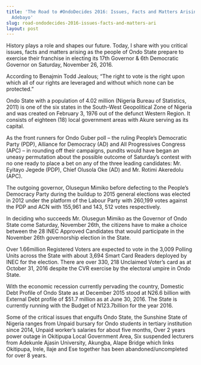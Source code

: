 ```yaml
---
title: 'The Road to #OndoDecides 2016: Issues, Facts and Matters Arising! –Ishola
  Adebayo'
slug: road-ondodecides-2016-issues-facts-and-matters-ari
layout: post
---
```


History plays a role and shapes our future. Today, I share with you critical issues, facts and matters arising as the people of Ondo State prepare to exercise their franchise in electing its 17th Governor & 6th Democratic Governor on Saturday, November 26, 2016.

According to Benajmin Todd Jealous; “The right to vote is the right upon which all of our rights are leveraged and without which none can be protected.”

Ondo State with a population of 4.02 million (Nigeria Bureau of Statistics, 2011)  is one of the six states in the South-West Geopolitical Zone of Nigeria and was created on February 3, 1976 out of the defunct Western Region. It consists of eighteen (18) local government areas with Akure serving as its capital.

As the front runners for Ondo Guber poll – the ruling People’s Democratic Party (PDP), Alliance for Democracy (AD) and All Progressives Congress (APC) – in rounding off their campaigns, pundits would have began an uneasy permutation about the possible outcome of Saturday’s contest with no one ready to place a bet on any of the three leading candidates: Mr. Eyitayo Jegede (PDP), Chief Olusola Oke (AD) and Mr. Rotimi Akeredolu (APC).

The outgoing governor, Olusegun Mimiko before defecting to the People’s Democracy Party during the buildup to 2015 general elections was elected in 2012 under the platform of the Labour Party with 260,199 votes against the PDP and ACN with 155,961 and 143, 512 votes respectively. 

In deciding who succeeds Mr. Olusegun Mimiko as the Governor of Ondo State come Saturday, November 26th, the citizens have to make a choice between the 28 INEC Approved Candidates that would participate in the November 26th governorship election in the State. 

Over 1.66million Registered Voters are expected to vote in the 3,009 Polling Units across the State with about 3,694 Smart Card Readers deployed by INEC for the election. There are over 330, 218 Unclaimed Voter’s card as at October 31, 2016 despite the CVR exercise by the electoral umpire in Ondo State. 

With the economic recession currently pervading the country, Domestic Debt Profile of Ondo State as at December 2015 stood at N26.6 billion with External Debt profile of $51.7 million as at June 30, 2016. The State is currently running with the Budget of N123.7billion for the year 2016. 

Some of the critical issues that engulfs Ondo State, the Sunshine State of Nigeria ranges from Unpaid bursary for Ondo students in tertiary institution since 2014, Unpaid worker’s salaries for about five months, Over 2 years power outage in Okitipupa Local Government Area, Six suspended lecturers from Adekunle Ajasin University, Akungba, Alape Bridge which links Okitipupa, Irele, Ilaje and Ese together has been abandoned/uncompleted for over 8 years.
